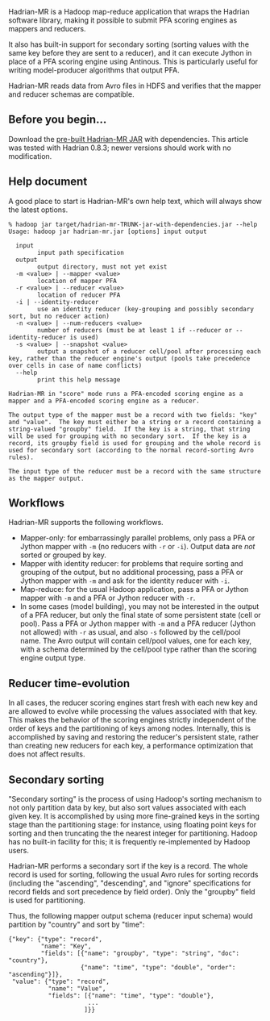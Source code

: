 Hadrian-MR is a Hadoop map-reduce application that wraps the Hadrian software library, making it possible to submit PFA scoring engines as mappers and reducers.

It also has built-in support for secondary sorting (sorting values with the same key before they are sent to a reducer), and it can execute Jython in place of a PFA scoring engine using Antinous. This is particularly useful for writing model-producer algorithms that output PFA.

Hadrian-MR reads data from Avro files in HDFS and verifies that the mapper and reducer schemas are compatible.

## Before you begin...

Download the [pre-built Hadrian-MR JAR](Installation#case-2-you-want-to-use-pre-built-jar-files-for-one-of-the-hadrian-containers) with dependencies. This article was tested with Hadrian 0.8.3; newer versions should work with no modification.

## Help document

A good place to start is Hadrian-MR's own help text, which will always show the latest options.

    % hadoop jar target/hadrian-mr-TRUNK-jar-with-dependencies.jar --help
    Usage: hadoop jar hadrian-mr.jar [options] input output

      input
            input path specification
      output
            output directory, must not yet exist
      -m <value> | --mapper <value>
            location of mapper PFA
      -r <value> | --reducer <value>
            location of reducer PFA
      -i | --identity-reducer
            use an identity reducer (key-grouping and possibly secondary sort, but no reducer action)
      -n <value> | --num-reducers <value>
            number of reducers (must be at least 1 if --reducer or --identity-reducer is used)
      -s <value> | --snapshot <value>
            output a snapshot of a reducer cell/pool after processing each key, rather than the reducer engine's output (pools take precedence over cells in case of name conflicts)
      --help
            print this help message

    Hadrian-MR in "score" mode runs a PFA-encoded scoring engine as a
    mapper and a PFA-encoded scoring engine as a reducer.

    The output type of the mapper must be a record with two fields: "key"
    and "value".  The key must either be a string or a record containing a
    string-valued "groupby" field.  If the key is a string, that string
    will be used for grouping with no secondary sort.  If the key is a
    record, its groupby field is used for grouping and the whole record is
    used for secondary sort (according to the normal record-sorting Avro
    rules).

    The input type of the reducer must be a record with the same structure
    as the mapper output.

## Workflows

Hadrian-MR supports the following workflows.

   * Mapper-only: for embarrassingly parallel problems, only pass a PFA or Jython mapper with `-m` (no reducers with `-r` or `-i`). Output data are _not_ sorted or grouped by key.
   * Mapper with identity reducer: for problems that require sorting and grouping of the output, but no additional processing, pass a PFA or Jython mapper with `-m` and ask for the identity reducer with `-i`.
   * Map-reduce: for the usual Hadoop application, pass a PFA or Jython mapper with `-m` and a PFA or Jython reducer with `-r`.
   * In some cases (model building), you may not be interested in the output of a PFA reducer, but only the final state of some persistent state (cell or pool). Pass a PFA or Jython mapper with `-m` and a PFA reducer (Jython not allowed) with `-r` as usual, and also `-s` followed by the cell/pool name. The Avro output will contain cell/pool values, one for each key, with a schema determined by the cell/pool type rather than the scoring engine output type.

## Reducer time-evolution

In all cases, the reducer scoring engines start fresh with each new key and are allowed to evolve while processing the values associated with that key. This makes the behavior of the scoring engines strictly independent of the order of keys and the partitioning of keys among nodes. Internally, this is accomplished by saving and restoring the reducer's persistent state, rather than creating new reducers for each key, a performance optimization that does not affect results.

## Secondary sorting

"Secondary sorting" is the process of using Hadoop's sorting mechanism to not only partition data by key, but also sort values associated with each given key. It is accomplished by using more fine-grained keys in the sorting stage than the partitioning stage: for instance, using floating point keys for sorting and then truncating the the nearest integer for partitioning. Hadoop has no built-in facility for this; it is frequently re-implemented by Hadoop users.

Hadrian-MR performs a secondary sort if the key is a record. The whole record is used for sorting, following the usual Avro rules for sorting records (including the "ascending", "descending", and "ignore" specifications for record fields and sort precedence by field order). Only the "groupby" field is used for partitioning.

Thus, the following mapper output schema (reducer input schema) would partition by "country" and sort by "time":

    {"key": {"type": "record",
             "name": "Key",
             "fields": [{"name": "groupby", "type": "string", "doc": "country"},
                        {"name": "time", "type": "double", "order": "ascending"}]},
     "value": {"type": "record",
               "name": "Value",
               "fields": [{"name": "time", "type": "double"},
                          ...
                         ]}}
